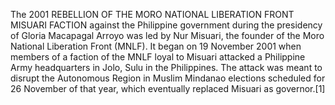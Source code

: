 The 2001 REBELLION OF THE MORO NATIONAL LIBERATION FRONT MISUARI FACTION against the Philippine government during the presidency of Gloria Macapagal Arroyo was led by Nur Misuari, the founder of the Moro National Liberation Front (MNLF). It began on 19 November 2001 when members of a faction of the MNLF loyal to Misuari attacked a Philippine Army headquarters in Jolo, Sulu in the Philippines. The attack was meant to disrupt the Autonomous Region in Muslim Mindanao elections scheduled for 26 November of that year, which eventually replaced Misuari as governor.[1]
